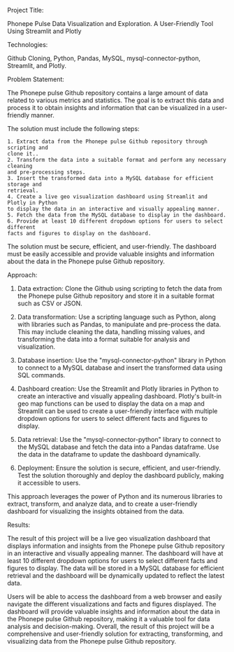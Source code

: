 Project Title:

  Phonepe Pulse Data Visualization and Exploration. A User-Friendly Tool Using Streamlit and Plotly
  
Technologies:

  Github Cloning, Python, Pandas, MySQL, mysql-connector-python, Streamlit, and Plotly.

Problem Statement:

  The Phonepe pulse Github repository contains a large amount of data related to various metrics and statistics. 
  The goal is to extract this data and process it to obtain
  insights and information that can be visualized in a user-friendly manner.
  
  The solution must include the following steps:
  
    1. Extract data from the Phonepe pulse Github repository through scripting and
    clone it..
    2. Transform the data into a suitable format and perform any necessary cleaning
    and pre-processing steps.
    3. Insert the transformed data into a MySQL database for efficient storage and
    retrieval.
    4. Create a live geo visualization dashboard using Streamlit and Plotly in Python
    to display the data in an interactive and visually appealing manner.
    5. Fetch the data from the MySQL database to display in the dashboard.
    6. Provide at least 10 different dropdown options for users to select different
    facts and figures to display on the dashboard.
    
  The solution must be secure, efficient, and user-friendly. The dashboard must be
  easily accessible and provide valuable insights and information about the data in the
  Phonepe pulse Github repository.

Approach:

  1. Data extraction: Clone the Github using scripting to fetch the data from the
  Phonepe pulse Github repository and store it in a suitable format such as CSV
  or JSON.

  2. Data transformation: Use a scripting language such as Python, along with
  libraries such as Pandas, to manipulate and pre-process the data. This may
  include cleaning the data, handling missing values, and transforming the data
  into a format suitable for analysis and visualization.

  3. Database insertion: Use the "mysql-connector-python" library in Python to
  connect to a MySQL database and insert the transformed data using SQL
  commands.
  
  4. Dashboard creation: Use the Streamlit and Plotly libraries in Python to create
  an interactive and visually appealing dashboard. Plotly's built-in geo map
  functions can be used to display the data on a map and Streamlit can be used
  to create a user-friendly interface with multiple dropdown options for users to
  select different facts and figures to display.

  5. Data retrieval: Use the "mysql-connector-python" library to connect to the
  MySQL database and fetch the data into a Pandas dataframe. Use the data in
  the dataframe to update the dashboard dynamically.

  6. Deployment: Ensure the solution is secure, efficient, and user-friendly. Test
  the solution thoroughly and deploy the dashboard publicly, making it
  accessible to users.

  This approach leverages the power of Python and its numerous libraries to extract,
  transform, and analyze data, and to create a user-friendly dashboard for visualizing
  the insights obtained from the data.

Results:

  The result of this project will be a live geo visualization dashboard that displays
  information and insights from the Phonepe pulse Github repository in an interactive
  and visually appealing manner. The dashboard will have at least 10 different
  dropdown options for users to select different facts and figures to display. The data
  will be stored in a MySQL database for efficient retrieval and the dashboard will be
  dynamically updated to reflect the latest data.
  
  Users will be able to access the dashboard from a web browser and easily navigate
  the different visualizations and facts and figures displayed. The dashboard will
  provide valuable insights and information about the data in the Phonepe pulse
  Github repository, making it a valuable tool for data analysis and decision-making.
  Overall, the result of this project will be a comprehensive and user-friendly solution
  for extracting, transforming, and visualizing data from the Phonepe pulse Github
  repository.
